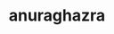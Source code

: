 ---
title: anuraghazra
github: https://github.com/anuraghazra
mode: light
transition: 3s
archetype:
- Minimalistic
---